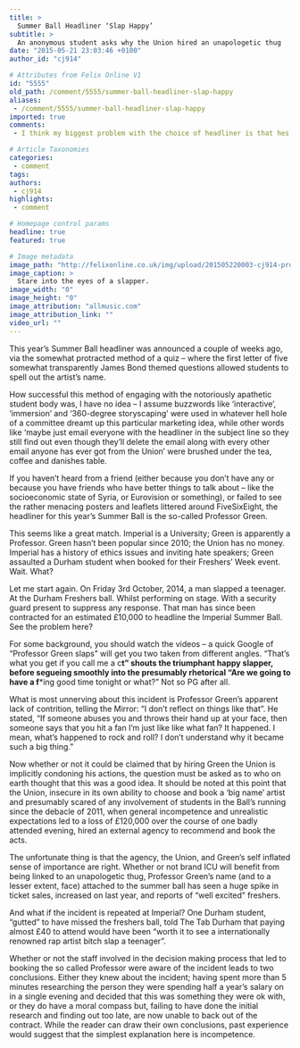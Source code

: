 ```yaml
---
title: >
  Summer Ball Headliner ‘Slap Happy’
subtitle: >
  An anonymous student asks why the Union hired an unapologetic thug
date: "2015-05-21 23:03:46 +0100"
author_id: "cj914"

# Attributes from Felix Online V1
id: "5555"
old_path: /comment/5555/summer-ball-headliner-slap-happy
aliases:
 - /comment/5555/summer-ball-headliner-slap-happy
imported: true
comments:
 - I think my biggest problem with the choice of headliner is that hes just not relevant at the moment When did he last release something a couple of years ago wasnt it I havent seen him do much in a while apart from appear on Celebrity Juice and hang around with his Made In Chelsea girlfriend  might as well have hired Joey Essex to headline Look its a well known fact that hes a bit of a ct the example you gave is just one of many but if theyre entertaining then so what My issue however is that I really dont see him being that entertaining rap over soft guitars dont see it getting everyone HYPEDfitflop pietra cheapfitflop sandals httpfitflopsalesingapore2blogspotcomHi there  Youve done a fantastic job I will certainly digg it and personally recommend to my friends I am confident theyll be benefited from this websitenike huarache zwart wit rusland httpwwwblosrtvnlnlnikehuarachezwartwitrusland21209htmlIts in fact very difficult in this full of activity life

# Article Taxonomies
categories:
 - comment
tags:
authors:
 - cj914
highlights:
 - comment

# Homepage control params
headline: true
featured: true

# Image metadata
image_path: "http://felixonline.co.uk/img/upload/201505220003-cj914-prof-green.jpg"
image_caption: >
  Stare into the eyes of a slapper.
image_width: "0"
image_height: "0"
image_attribution: "allmusic.com"
image_attribution_link: ""
video_url: ""
---
```


This year’s Summer Ball headliner was announced a couple of weeks ago, via the somewhat protracted method of a quiz – where the first letter of five somewhat transparently James Bond themed questions allowed students to spell out the artist’s name.

How successful this method of engaging with the notoriously apathetic student body was, I have no idea – I assume buzzwords like ‘interactive’, ‘immersion’ and ‘360-degree storyscaping’ were used in whatever hell hole of a committee dreamt up this particular marketing idea, while other words like ‘maybe just email everyone with the headliner in the subject line so they still find out even though they’ll delete the email along with every other email anyone has ever got from the Union’ were brushed under the tea, coffee and danishes table.

If you haven’t heard from a friend (either because you don’t have any or because you have friends who have better things to talk about – like the socioeconomic state of Syria, or Eurovision or something), or failed to see the rather menacing posters and leaflets littered around FiveSixEight, the headliner for this year’s Summer Ball is the so-called Professor Green.

This seems like a great match. Imperial is a University; Green is apparently a Professor. Green hasn’t been popular since 2010; the Union has no money. Imperial has a history of ethics issues and inviting hate speakers; Green assaulted a Durham student when booked for their Freshers’ Week event. Wait. What?

Let me start again. On Friday 3rd October, 2014, a man slapped a teenager. At the Durham Freshers ball. Whilst performing on stage. With a security guard present to suppress any response. That man has since been contracted for an estimated £10,000 to headline the Imperial Summer Ball. See the problem here?

For some background, you should watch the videos – a quick Google of “Professor Green slaps” will get you two taken from different angles. “That’s what you get if you call me a c**t” shouts the triumphant happy slapper, before segueing smoothly into the presumably rhetorical “Are we going to have a f***ing good time tonight or what?” Not so PG after all.

What is most unnerving about this incident is Professor Green’s apparent lack of contrition, telling the Mirror: “I don’t reflect on things like that”. He stated, “If someone abuses you and throws their hand up at your face, then someone says that you hit a fan I’m just like like what fan? It happened. I mean, what’s happened to rock and roll? I don’t understand why it became such a big thing.”

Now whether or not it could be claimed that by hiring Green the Union is implicitly condoning his actions, the question must be asked as to who on earth thought that this was a good idea. It should be noted at this point that the Union, insecure in its own ability to choose and book a ‘big name’ artist and presumably scared of any involvement of students in the Ball’s running since the debacle of 2011, when general incompetence and unrealistic expectations led to a loss of £120,000 over the course of one badly attended evening, hired an external agency to recommend and book the acts.

The unfortunate thing is that the agency, the Union, and Green’s self inflated sense of importance are right. Whether or not brand ICU will benefit from being linked to an unapologetic thug, Professor Green’s name (and to a lesser extent, face) attached to the summer ball has seen a huge spike in ticket sales, increased on last year, and reports of “well excited” freshers.

And what if the incident is repeated at Imperial? One Durham student, “gutted” to have missed the freshers ball, told The Tab Durham that paying almost £40 to attend would have been “worth it to see a internationally renowned rap artist bitch slap a teenager”.

Whether or not the staff involved in the decision making process that led to booking the so called Professor were aware of the incident leads to two conclusions. Either they knew about the incident; having spent more than 5 minutes researching the person they were spending half a year’s salary on in a single evening and decided that this was something they were ok with, or they do have a moral compass but, failing to have done the initial research and finding out too late, are now unable to back out of the contract. While the reader can draw their own conclusions, past experience would suggest that the simplest explanation here is incompetence.
